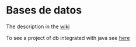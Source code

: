 # Bases de datos

The description in the [wiki](https://github.com/Kzarama/Bases-de-datos/wiki)

To see a project of db integrated with java see [here](https://github.com/Kzarama/Proyecto-bases-de-datos)
